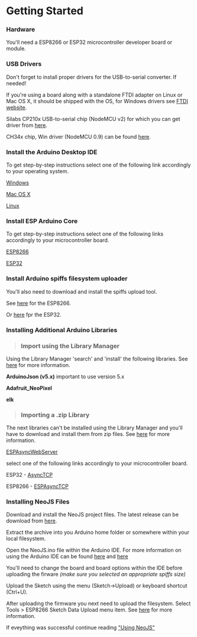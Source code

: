 # Getting Started

### Hardware
You'll need a ESP8266 or ESP32 microcontroller developer board or module.

### USB Drivers

Don't forget to install proper drivers for the USB-to-serial converter. If needed!


If you're using a board along with a standalone FTDI adapter on Linux or
Mac OS X, it should be shipped with the OS, for Windows drivers see
[FTDI website](http://www.ftdichip.com/Drivers/VCP.htm).

Silabs CP210x USB-to-serial chip (NodeMCU v2) for which you can
get driver from [here](https://www.silabs.com/products/development-tools/software/usb-to-uart-bridge-vcp-drivers).

CH34x chip, Win driver (NodeMCU 0.9) can be found [here](http://www.wch-ic.com/downloads/category/30.html).

### Install the Arduino Desktop IDE
To get step-by-step instructions select one of the following link accordingly to your operating system.

[Windows](https://www.arduino.cc/en/Guide/Windows)

[Mac OS X](https://www.arduino.cc/en/Guide/MacOSX)

[Linux](https://www.arduino.cc/en/Guide/Linux)

### Install ESP Arduino Core 
To get step-by-step instructions select one of the following links accordingly to your microcontroller board.

[ESP8266](https://arduino-esp8266.readthedocs.io/en/2.6.3/installing.html#instructions)

[ESP32](https://github.com/espressif/arduino-esp32/blob/master/docs/arduino-ide/boards_manager.md)

### Install Arduino spiffs filesystem uploader
You'll also need to download and install the spiffs upload tool. 

See [here](https://github.com/esp8266/arduino-esp8266fs-plugin/blob/master/README.md) for the ESP8266. 

Or [here](https://github.com/me-no-dev/arduino-esp32fs-plugin) fpr the ESP32.
### Installing Additional Arduino Libraries

> ### Import using the Library Manager

Using the Library Manager 'search' and 'install' the following libraries. See [here](https://www.arduino.cc/en/Guide/Libraries#toc2) for more information.

**ArduinoJson (v5.x)** important to use version 5.x

**Adafruit_NeoPixel**

**elk**


> ### Importing a .zip Library

The next libraries can't be installed using the Library Manager and you'll have to download and install them from zip files. See [here](https://www.arduino.cc/en/Guide/Libraries#toc4) for more information.

[ESPAsyncWebServer](https://github.com/me-no-dev/ESPAsyncWebServer/archive/master.zip)

select one of the following links accordingly to your microcontroller board.

ESP32   - [AsyncTCP](https://github.com/me-no-dev/AsyncTCP/archive/master.zip)

ESP8266 - [ESPAsyncTCP](https://github.com/me-no-dev/ESPAsyncTCP/archive/master.zip)

### Installing NeoJS Files
Download and install the NeoJS project files. The latest release can be download from [here](https://github.com/MelodyToys/NeoJS/releases). 

Extract the archive into you Arduino home folder or somewhere within your local filesystem. 

Open the NeoJS.ino file within the Arduino IDE. For more information on using the Arduino IDE can be found [here](https://www.arduino.cc/en/Tutorial/Foundations) and [here](https://www.arduino.cc/en/Guide/Environment) 

You'll need to change the board and board options within the IDE before uploading the firware *(make sure you selected an appropriate spiffs size)* 

Upload the Sketch using the menu (Sketch->Upload) or keyboard shortcut (Ctrl+U). 

After uploading the firmware you next need to upload the filesystem. Select Tools > ESP8266 Sketch Data Upload menu item. See [here](https://github.com/esp8266/arduino-esp8266fs-plugin/blob/master/README.md#usage) for more information. 

If eveything was successful continue reading ["Using NeoJS"](https://github.com/MelodyToys/NeoJS/blob/master/UsingNeoJS.md)





